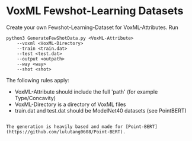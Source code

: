 # VoxML Fewshot-Learning Datasets

Create your own Fewshot-Learning-Dataset for VoxML-Attributes. Run 
```
python3 GenerateFewShotData.py <VoxML-Attribute>
    --voxml <VoxML-Directory>
    --train <train.dat>
    --test <test.dat>
    --output <outpath>
    --way <way>
    --shot <shot>
```

The following rules apply:
* VoxML-Attribute should include the full 'path' (for example Type/Concavity)
* VoxML-Directory is a directory of VoxML files
* train.dat and test.dat should be ModelNet40 datasets (see PointBERT)
```

The generation is heavily based and made for [Point-BERT](https://github.com/lulutang0608/Point-BERT).

